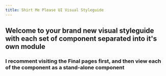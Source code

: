 ```yaml
---
title: Shirt Me Please UI Visual Styleguide
---
```


## Welcome to your brand new visual styleguide with each set of component separated into it's own module

### I recomment visiting the Final pages first, and then view each of the component as a stand-alone component
